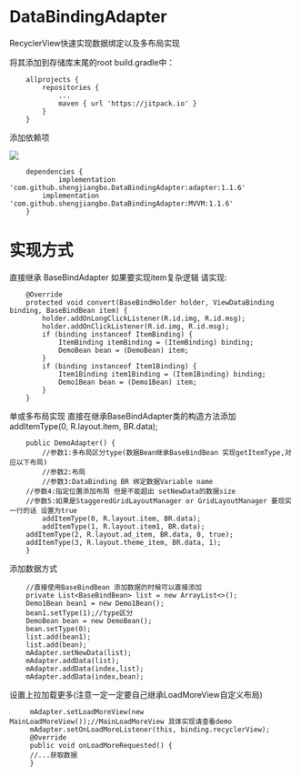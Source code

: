# DataBindingAdapter
  RecyclerView快速实现数据绑定以及多布局实现
  
  将其添加到存储库末尾的root build.gradle中：
  
```
	allprojects {
		repositories {
			...
			maven { url 'https://jitpack.io' }
		}
	}
```

  添加依赖项
  
  [![](https://jitpack.io/v/shengjiangbo/DataBindingAdapter.svg)](https://jitpack.io/#shengjiangbo/DataBindingAdapter)
  
```
	dependencies {
	        implementation 'com.github.shengjiangbo.DataBindingAdapter:adapter:1.1.6'
		implementation 'com.github.shengjiangbo.DataBindingAdapter:MVVM:1.1.6'
	}
```

# 实现方式
  直接继承 BaseBindAdapter
  如果要实现item复杂逻辑 请实现:
     
```
    @Override
    protected void convert(BaseBindHolder holder, ViewDataBinding binding, BaseBindBean item) {
        holder.addOnLongClickListener(R.id.img, R.id.msg);
        holder.addOnClickListener(R.id.img, R.id.msg);
        if (binding instanceof ItemBinding) {
            ItemBinding itemBinding = (ItemBinding) binding;
            DemoBean bean = (DemoBean) item;
        }
        if (binding instanceof Item1Binding) {
            Item1Binding item1Binding = (Item1Binding) binding;
            Demo1Bean bean = (Demo1Bean) item;
        }
    }
```
    
  单或多布局实现 直接在继承BaseBindAdapter类的构造方法添加 addItemType(0, R.layout.item, BR.data);
    
```
    public DemoAdapter() {
        //参数1:多布局区分type(数据Bean继承BaseBindBean 实现getItemType,对应以下布局)
        //参数2:布局
        //参数3:DataBinding BR 绑定数据Variable name
	//参数4:指定位置添加布局 但是不能超出 setNewData的数据size 
	//参数5:如果是StaggeredGridLayoutManager or GridLayoutManager 要现实一行的话 设置为true
        addItemType(0, R.layout.item, BR.data);
        addItemType(1, R.layout.item1, BR.data);
	addItemType(2, R.layout.ad_item, BR.data, 0, true);
	addItemType(3, R.layout.theme_item, BR.data, 1);
    }
```

  添加数据方式
    
```
    //直接使用BaseBindBean 添加数据的时候可以直接添加
    private List<BaseBindBean> list = new ArrayList<>();
    Demo1Bean bean1 = new Demo1Bean();
    bean1.setType(1);//type区分
    DemoBean bean = new DemoBean();
    bean.setType(0);
    list.add(bean1);
    list.add(bean);
    mAdapter.setNewData(list);
    mAdapter.addData(list);
    mAdapter.addData(index,list);
    mAdapter.addData(index,bean);
```

  设置上拉加载更多(注意一定一定要自己继承LoadMoreView自定义布局)
    
```
     mAdapter.setLoadMoreView(new MainLoadMoreView());//MainLoadMoreView 具体实现请查看demo
     mAdapter.setOnLoadMoreListener(this, binding.recyclerView);
     @Override
     public void onLoadMoreRequested() {
     //...获取数据
     }
```
